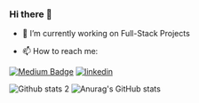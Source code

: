 ### Hi there 👋

- 🔭 I’m currently working on Full-Stack Projects

- 📫 How to reach me: 


[![Medium Badge](https://img.shields.io/badge/-Medium-757575?style=flat-quare&labelColor=757575&logo=Medium&logoColor=white&link=link)](https://medium.com/@adnanyagmur) 
[![linkedin](https://img.shields.io/badge/Linkedin-000000?style=for-the-badge&logo=Linkedin&logoColor=white)](https://www.linkedin.com/in/adnan-ya%C4%9Fmur-59b69b19a/)

![Github stats 2](https://github-readme-stats.vercel.app/api?username=adnanyagmur&show_icons=true&theme=radical)
![Anurag's GitHub stats](https://github-readme-stats.vercel.app/api?username=adnanyagmur&show_icons=true&theme=gruvbox)
